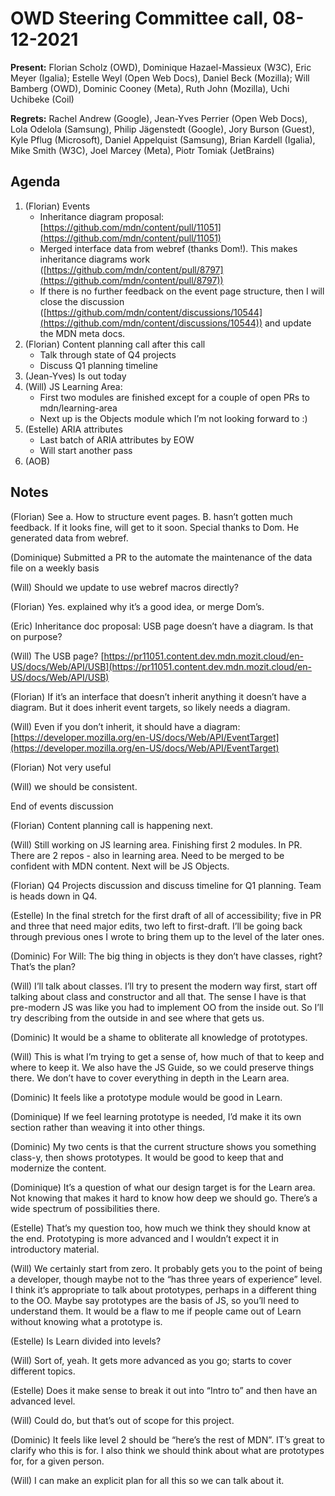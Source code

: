 # OWD Steering Committee call, 08-12-2021

**Present:** Florian Scholz (OWD), Dominique Hazael-Massieux (W3C), Eric Meyer (Igalia); Estelle Weyl (Open Web Docs), Daniel Beck (Mozilla); Will Bamberg (OWD), Dominic Cooney (Meta), Ruth John (Mozilla), Uchi Uchibeke (Coil)

**Regrets:** Rachel Andrew (Google), Jean-Yves Perrier (Open Web Docs), Lola Odelola (Samsung),  Philip Jägenstedt (Google), Jory Burson (Guest), Kyle Pflug (Microsoft), Daniel Appelquist (Samsung), Brian Kardell (Igalia), Mike Smith (W3C), Joel Marcey (Meta), Piotr Tomiak (JetBrains)


## Agenda

1. (Florian) Events
    - Inheritance diagram proposal: [https://github.com/mdn/content/pull/11051](https://github.com/mdn/content/pull/11051) 
    - Merged interface data from webref (thanks Dom!). This makes inheritance diagrams work ([https://github.com/mdn/content/pull/8797](https://github.com/mdn/content/pull/8797))
    - If there is no further feedback on the event page structure, then I will close the discussion ([https://github.com/mdn/content/discussions/10544](https://github.com/mdn/content/discussions/10544)) and update the MDN meta docs.
2. (Florian) Content planning call after this call
    - Talk through state of Q4 projects
    - Discuss Q1 planning timeline
3. (Jean-Yves) Is out today
4. (Will) JS Learning Area:
    - First two modules are finished except for a couple of open PRs to mdn/learning-area
    - Next up is the Objects module which I’m not looking forward to :)
5. (Estelle) ARIA attributes
    - Last batch of ARIA attributes by EOW
    - Will start another pass
6. (AOB)

## Notes

(Florian) See a. How to structure event pages. B. hasn’t gotten much feedback. If it looks fine, will get to it soon. Special thanks to Dom. He generated data from webref. 

(Dominique) Submitted a PR to the automate the maintenance of the data file on a weekly basis

(Will) Should we update to use webref macros directly?

(Florian) Yes. explained why it’s a good idea, or merge Dom’s.

(Eric) Inheritance doc proposal: USB page doesn’t have a diagram. Is that on purpose?

(Will) The USB page? [https://pr11051.content.dev.mdn.mozit.cloud/en-US/docs/Web/API/USB](https://pr11051.content.dev.mdn.mozit.cloud/en-US/docs/Web/API/USB)

(Florian) If it’s an interface that doesn’t inherit anything it doesn’t have a diagram. But it does inherit event targets, so likely needs a diagram. 

(Will) Even if you don’t inherit, it should have a diagram: [https://developer.mozilla.org/en-US/docs/Web/API/EventTarget](https://developer.mozilla.org/en-US/docs/Web/API/EventTarget)

(Florian) Not very useful

(Will) we should be consistent.

End of events discussion

(Florian) Content planning call is happening next.

(Will) Still working on JS learning area. Finishing first 2 modules. In PR. There are 2 repos - also in learning area. Need to be merged to be confident with MDN content. Next will be JS Objects. 

(Florian) Q4 Projects discussion and discuss timeline for Q1 planning. Team is heads down in Q4.

(Estelle) In the final stretch for the first draft of all of accessibility; five in PR and three that need major edits, two left to first-draft.  I’ll be going back through previous ones I wrote to bring them up to the level of the later ones.

(Dominic) For Will: The big thing in objects is they don’t have classes, right?  That’s the plan?

(Will) I’ll talk about classes.  I’ll try to present the modern way first, start off talking about class and constructor and all that.  The sense I have is that pre-modern JS was like you had to implement OO from the inside out.  So I’ll try describing from the outside in and see where that gets us.

(Dominic) It would be a shame to obliterate all knowledge of prototypes.

(Will) This is what I’m trying to get a sense of, how much of that to keep and where to keep it.  We also have the JS Guide, so we could preserve things there.  We don’t have to cover everything in depth in the Learn area.

(Dominic) It feels like a prototype module would be good in Learn.

(Dominique) If we feel learning prototype is needed, I’d make it its own section rather than weaving it into other things.

(Dominic) My two cents is that the current structure shows you something class-y, then shows prototypes.  It would be good to keep that and modernize the content.

(Dominique) It’s a question of what our design target is for the Learn area.  Not knowing that makes it hard to know how deep we should go.  There’s a wide spectrum of possibilities there.

(Estelle) That’s my question too, how much we think they should know at the end.  Prototyping is more advanced and I wouldn’t expect it in introductory material.

(Will) We certainly start from zero.  It probably gets you to the point of being a developer, though maybe not to the “has three years of experience” level.  I think it’s appropriate to talk about prototypes, perhaps in a different thing to the OO.  Maybe say prototypes are the basis of JS, so you’ll need to understand them.  It would be a flaw to me if people came out of Learn without knowing what a prototype is.

(Estelle) Is Learn divided into levels?

(Will) Sort of, yeah.  It gets more advanced as you go; starts to cover different topics.

(Estelle) Does it make sense to break it out into “Intro to” and then have an advanced level.

(Will) Could do, but that’s out of scope for this project.

(Dominic) It feels like level 2 should be “here’s the rest of MDN”.  IT’s great to clarify who this is for.  I also think we should think about what are prototypes for, for a given person.

(Will) I can make an explicit plan for all this so we can talk about it.